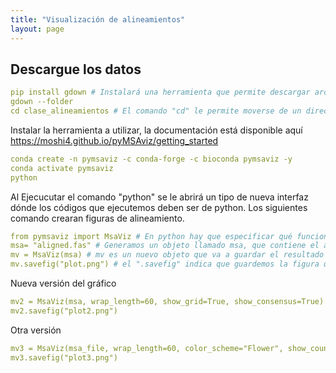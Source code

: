 ```yaml
---
title: "Visualización de alineamientos"
layout: page
---
```


## Descargue los datos

```yml
pip install gdown # Instalará una herramienta que permite descargar archivos desde google drive
gdown --folder  
cd clase_alineamientos # El comando "cd" le permite moverse de un directorio (carpeta) a otro. Debe poner la dirección del nuevo directorio.

```

Instalar la herramienta a utilizar, la documentación está disponible aquí https://moshi4.github.io/pyMSAviz/getting_started
```yml
conda create -n pymsaviz -c conda-forge -c bioconda pymsaviz -y 
conda activate pymsaviz
python
```
Al Ejecucutar el comando "python" se le abrirá un tipo de nueva interfaz dónde los códigos que ejecutemos deben ser de python. 
Los siguientes comando crearan figuras de alineamiento.

```yml
from pymsaviz import MsaViz # En python hay que especificar qué funciones queremos importar. En esta caso sólo utilizaremos la función MsaViz de la librería pymsaviz
msa= "aligned.fas" # Generamos un objeto llamado msa, que contiene el archivo fasta con las secuencias alineadas.
mv = MsaViz(msa) # mv es un nuevo objeto que va a guardar el resultado de la función "MsaViz" que contiene toda la información necesaria para la visualización
mv.savefig("plot.png") # el ".savefig" indica que guardemos la figura que está dentro del archivo que creameos previamente llamado "mv". En los paréntesis y en comillas pueden poner el nombre que quieran ponerle
```
Nueva versión del gráfico
```yml
mv2 = MsaViz(msa, wrap_length=60, show_grid=True, show_consensus=True)
mv2.savefig("plot2.png")
```
Otra versión
```yml
mv3 = MsaViz(msa_file, wrap_length=60, color_scheme="Flower", show_count=True, start=100, end=160, show_seq_char=False, show_consensus=True, consensus_color="tomato")
mv3.savefig("plot3.png")
```

